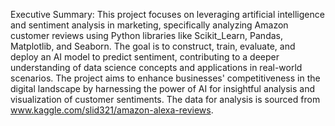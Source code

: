 Executive Summary:
This project focuses on leveraging artificial intelligence and sentiment analysis in marketing, specifically analyzing Amazon customer reviews using Python libraries like Scikit_Learn, Pandas, Matplotlib, and Seaborn. The goal is to construct, train, evaluate, and deploy an AI model to predict sentiment, contributing to a deeper understanding of data science concepts and applications in real-world scenarios. The project aims to enhance businesses' competitiveness in the digital landscape by harnessing the power of AI for insightful analysis and visualization of customer sentiments. The data for analysis is sourced from www.kaggle.com/slid321/amazon-alexa-reviews.
